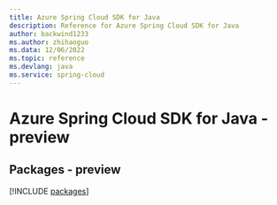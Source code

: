 ```yaml
---
title: Azure Spring Cloud SDK for Java
description: Reference for Azure Spring Cloud SDK for Java
author: backwind1233
ms.author: zhihaoguo
ms.data: 12/06/2022
ms.topic: reference
ms.devlang: java
ms.service: spring-cloud
---
```

# Azure Spring Cloud SDK for Java - preview
## Packages - preview
[!INCLUDE [packages](spring-cloud-index.md)]